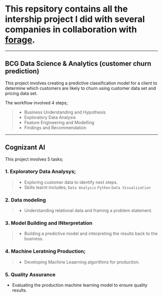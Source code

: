 # This repsitory contains all the intership project I did with several companies in collaboration with [forage](https://www.theforage.com).

---

## BCG Data Science  & Analytics (customer churn prediction)

This project involves creating a predictive classification model for a client to determine which customers are likely to churn using customer data set and pricing data set.

The workflow involved 4 steps;

>  - Business Understanding and Hypothesis
>  - Exploratory Data Analysis
>  - Feature Engineering and Modelling
>  - Findings and Recommendation

---
## Cognizant AI

This project involves 5 tasks;

### 1. Exploratory Data Analysys;
> - Exploring customer data to identify next steps.
> - Skills learnt includes; `Data Analysis` `Python` `Data Visualization`


### 2. Data modeling
> - Understanding relational data and framing a problem statement.

### 3. Model Building and INterpretation
> - Building a predictive model and interpreting the results back to the business.

### 4. Machine Leratning Production;
> - Developing Machine Leaarning algorithms for production.

### 5. Quality Assurance
- Evaluating the production machine learning model to ensure quality results.


